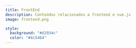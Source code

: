 ```yaml
---
title: FrontEnd
description: Conteúdos relacionados a frontend e vue.js
image: frontend.png

style:
  background: "#d2934c"
  color: "#4c5464"
---
```

